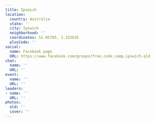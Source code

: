 ```yaml
---
title: Ipswich
location:
  country: Australia
  state: ''
  city: Ipswich
  neighborhood: ''
  coordinates: 52.05795, 1.152635
  plusCode: ''
social:
  name: Facebook page
  URL: https://www.facebook.com/groups/free.code.camp.ipswich.qld
chat:
  name: ''
  URL: ''
event:
  name: ''
  URL: ''
leaders:
- name: ''
  URL: ''
photos:
  old: ''
  cover: ''
---
```

